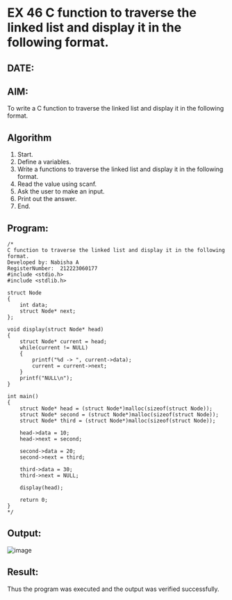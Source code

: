 # EX 46 C function to traverse the linked list and display it in the following format.
## DATE:
## AIM:
To write a C function to traverse the linked list and display it in the following format.

## Algorithm
1. Start. 
2. Define a variables. 
3. Write a functions to traverse the linked list and display it in the following format. 
4. Read the value using scanf. 
5. Ask the user to make an input. 
6. Print out the answer. 
7. End.
 

## Program:
```
/*
C function to traverse the linked list and display it in the following format.
Developed by: Nabisha A 
RegisterNumber:  212223060177
#include <stdio.h>
#include <stdlib.h>

struct Node
{
    int data;
    struct Node* next;
};

void display(struct Node* head)
{
    struct Node* current = head;
    while(current != NULL)
    {
        printf("%d -> ", current->data);
        current = current->next;
    }
    printf("NULL\n");
}

int main()
{
    struct Node* head = (struct Node*)malloc(sizeof(struct Node));
    struct Node* second = (struct Node*)malloc(sizeof(struct Node));
    struct Node* third = (struct Node*)malloc(sizeof(struct Node));

    head->data = 10;
    head->next = second;

    second->data = 20;
    second->next = third;

    third->data = 30;
    third->next = NULL;

    display(head);

    return 0;
}
*/
```

## Output:
![image](https://github.com/user-attachments/assets/d089e533-d8cf-4f6e-8c00-0c2ea766872e)


## Result:
Thus the program was executed and the output was verified successfully.
